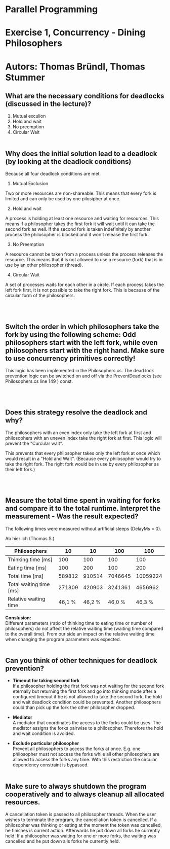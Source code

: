# Parallel Programming

# Exercise 1, Concurrency - Dining Philosophers

# Autors: Thomas Bründl, Thomas Stummer

## What are the necessary conditions for deadlocks (discussed in the lecture)?

1. Mutual exculion
2. Hold and wait
3. No preemption
4. Circular Wait
   <br/>
   <br/>

## Why does the initial solution lead to a deadlock (by looking at the deadlock conditions)

Because all four deadlock conditions are met.

1. Mutual Exclusion

Two or more resources are non-shareable.
This means that every fork is limited and can only be used by one pilosipher at once.

2. Hold and wait

A process is holding at least one resource and waiting for resources.
This means if a philosopher takes the first fork it will wait until it can take the second fork as well.
If the second fork is taken indefinitely by another process the philosopher is blocked and it won't release the first fork.

3. No Preemption

A resource cannot be taken from a process unless the process releases the resource.
This means that it is not allowed to use a resource (fork) that is in use by an other philosopher (thread).

4. Circular Wait

A set of processes waits for each other in a circle.
If each process takes the left fork first, it is not possible to take the right fork.
This is because of the circular form of the philosophers.

<br/>
<br/>

## Switch the order in which philosophers take the fork by using the following scheme: Odd philosophers start with the left fork, while even philosophers start with the right hand. Make sure to use concurrency primitives correctly!

This logic has been implemented in the Philosophers.cs.
The dead lock prevention logic can be switched on and off via the PreventDeadlocks (see Philosophers.cs line 149 ) const.

<br/>
<br/>

## Does this strategy resolve the deadlock and why?

The philosophers with an even index only take the left fork at first and philosophers with an uneven index take the right fork at first. This logic will prevent the "Curcular wait".

This prevents that every philosopher takes only the left fork at once which would result in a "Hold and Wait".
(Because every philosopher would try to take the right fork.
The right fork would be in use by every philosopher as their left fork.)

<br/>
<br/>

## Measure the total time spent in waiting for forks and compare it to the total runtime. Interpret the measurement - Was the result expected?

The following times were measured without artificial sleeps (DelayMs = 0).

Ab hier ich (Thomas S.)

| Philosophers            | 10     | 10     | 100     | 100      |
| ----------------------- | ------ | ------ | ------- | -------- |
| Thinking time [ms]      | 100    | 100    | 100     | 100      |
| Eating time [ms]        | 100    | 200    | 100     | 200      |
| Total time [ms]         | 589812 | 910514 | 7046645 | 10059224 |
| Total waiting time [ms] | 271809 | 420903 | 3241361 | 4656962  |
| Relative waiting time   | 46,1 % | 46,2 % | 46,0 %  | 46,3 %   |

**Conslusion:**<br/>
Different parameters (ratio of thinking time to eating time or number of philosophers) do not affect the relative waiting time (waiting time compared to the overall time). From our side an impact on the relative waiting time when changing the program parameters was expected.
<br/>
<br/>

## Can you think of other techniques for deadlock prevention?

- **Timeout for taking second fork**<br/>
  If a philosopher holding the first fork was not waiting for the second fork eternally but returning the first fork and go into thinking mode after a configured timeout if he is not allowed to take the second fork, the hold and wait deadlock condition could be prevented. Another philosophers could than pick up the fork the other philosopher dropped.

- **Mediator**<br/>
  A mediator that coordinates the access to the forks could be uses. The mediator assigns the forks pairwise to a philosopher. Therefore the hold and wait condition is avoided.

- **Exclude particular philosopher**<br/>
  Prevent all philosophers to access the forks at once. E.g. one philosopher must not access the forks while all other philosophers are allowed to access the forks any time. With this restriction the circular dependency constraint is bypassed.
  <br/>
  <br/>

## Make sure to always shutdown the program cooperatively and to always cleanup all allocated resources.

A cancellation token is passed to all philosopher threads. When the user wishes to terminate the program, the cancellation token is cancelled. If a philosopher was thinking or eating at the moment the token was cancelled, he finishes is current action. Afterwards he put down all forks he currently held. If a philosopher was waiting for one or more forks, the waiting was cancelled and he put down alls forks he currently held.
